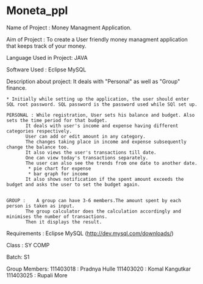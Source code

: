 # Moneta_ppl

Name of Project : Money Managment Application.

Aim of Project : To create a User friendly money managment application that keeps track of your money.

Language Used in Project: JAVA

Software Used : Eclipse
	     	MySQL
  
Description about project: 
	It deals with "Personal" as well as "Group" finance.
	
	* Initially while setting up the application, the user should enter SQL root password. SQL password is the password used while SQl set up.
	  
	PERSONAL : While registration, User sets his balance and budget. Also sets the time period for that budget.
		   It deals with user's income and expense having different categories respectively.
		   User can add or edit amount in any category. 
		   The changes taking place in income and expense subsequently change the balance too.
		   It also views the user's transactions till date.
		   One can view today's transactions separately.
		   The user can also see the trends from one date to another date.
		   	* pie chart for expense
		  	* bar graph for income	
		   It also shows notification if the spent amount exceeds the budget and asks the user to set the budget again.	   
		      
		    
	GROUP :    A group can have 3-6 members.The amount spent by each person is taken as input. 
		   The group calculator does the calculation accordingly and minimises the number of transactions. 
		   Then it displays the result.
 
 
Requirements :
	Eclipse
	MySQL (http://dev.mysql.com/downloads/)
	
Class : SY COMP

Batch: S1

Group Members:
111403018 : Pradnya Hulle
111403020 : Komal Kangutkar
111403025 : Rupali More 
